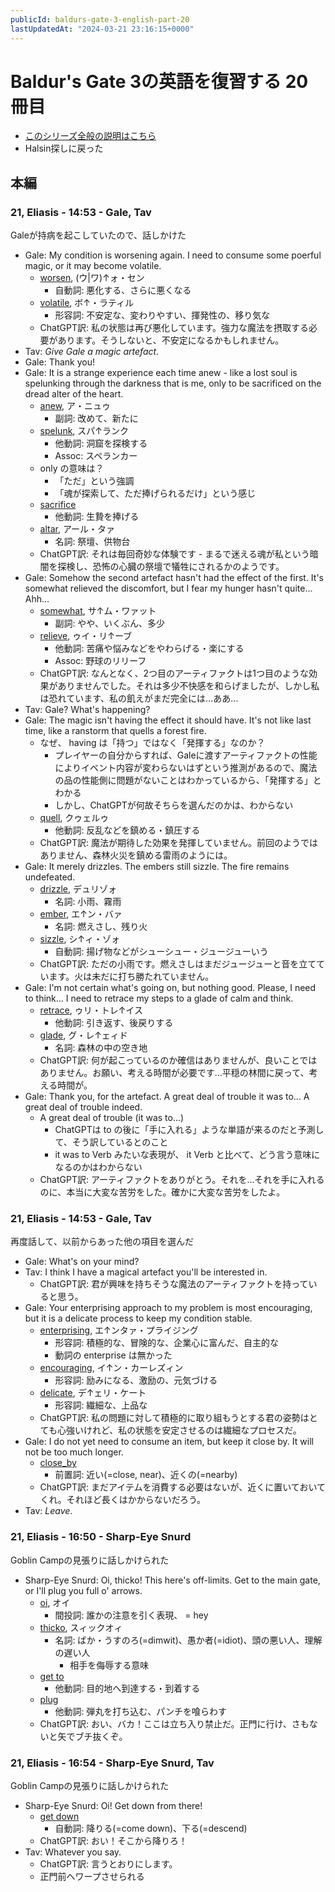 ```yaml
---
publicId: baldurs-gate-3-english-part-20
lastUpdatedAt: "2024-03-21 23:16:15+0000"
---
```


# Baldur's Gate 3の英語を復習する 20冊目

- [このシリーズ全般の説明はこちら](./baldurs-gate-3-english-index.html)
- Halsin探しに戻った

## 本編

### 21, Eliasis - 14:53 - Gale, Tav

Galeが持病を起こしていたので、話しかけた

- Gale: My condition is worsening again. I need to consume some poerful magic, or it may become volatile.
  - [worsen](https://ejje.weblio.jp/content/worsen), (ウ|ワ)↑ォ・セン
    - 自動詞: 悪化する、さらに悪くなる
  - [volatile](https://ejje.weblio.jp/content/volatile), ボ↑・ラティル
    - 形容詞: 不安定な、変わりやすい、揮発性の、移り気な
  - ChatGPT訳: 私の状態は再び悪化しています。強力な魔法を摂取する必要があります。そうしないと、不安定になるかもしれません。
- Tav: _Give Gale a magic artefact_.
- Gale: Thank you!
- Gale: It is a strange experience each time anew - like a lost soul is spelunking through the darkness that is me, only to be sacrificed on the dread alter of the heart.
  - [anew](https://ejje.weblio.jp/content/anew), ア・ニュゥ
    - 副詞: 改めて、新たに
  - [spelunk](https://en.wiktionary.org/wiki/spelunk#Verb), スパ↑ランク
    - 他動詞: 洞窟を探検する
    - Assoc: スペランカー
  - only の意味は？
    - 「ただ」という強調
    - 「魂が探索して、ただ捧げられるだけ」という感じ
  - [sacrifice](https://ejje.weblio.jp/content/sacrifice)
    - 他動詞: 生贄を捧げる
  - [altar](https://ejje.weblio.jp/content/altar), アール・タァ
    - 名詞: 祭壇、供物台
  - ChatGPT訳: それは毎回奇妙な体験です - まるで迷える魂が私という暗闇を探検し、恐怖の心臓の祭壇で犠牲にされるかのようです。
- Gale: Somehow the second artefact hasn't had the effect of the first. It's somewhat relieved the discomfort, but I fear my hunger hasn't quite... Ahh...
  - [somewhat](https://ejje.weblio.jp/content/somewhat), サ↑ム・ワァット
    - 副詞: やや、いくぶん、多少
  - [relieve](https://ejje.weblio.jp/content/relieve), ゥイ・リ↑ーブ
    - 他動詞: 苦痛や悩みなどをやわらげる・楽にする
    - Assoc: 野球のリリーフ
  - ChatGPT訳: なんとなく、2つ目のアーティファクトは1つ目のような効果がありませんでした。それは多少不快感を和らげましたが、しかし私は恐れています、私の飢えがまだ完全には…ああ…
- Tav: Gale? What's happening?
- Gale: The magic isn't having the effect it should have. It's not like last time, like a ranstorm that quells a forest fire.
  - なぜ、 having は「持つ」ではなく「発揮する」なのか？
    - プレイヤーの自分からすれば、Galeに渡すアーティファクトの性能によりイベント内容が変わらないはずという推測があるので、魔法の品の性能側に問題がないことはわかっているから、「発揮する」とわかる
    - しかし、ChatGPTが何故そちらを選んだのかは、わからない
  - [quell](https://ejje.weblio.jp/content/quell), クゥェルゥ
    - 他動詞: 反乱などを鎮める・鎮圧する
  - ChatGPT訳: 魔法が期待した効果を発揮していません。前回のようではありません、森林火災を鎮める雷雨のようには。
- Gale: It merely drizzles. The embers still sizzle. The fire remains undefeated.
  - [drizzle](https://ejje.weblio.jp/content/drizzle), デュリゾォ
    - 名詞: 小雨、霧雨
  - [ember](https://ejje.weblio.jp/content/ember), エ↑ン・バァ
    - 名詞: 燃えさし、残り火
  - [sizzle](https://ejje.weblio.jp/content/sizzle), シ↑ィ・ゾォ
    - 自動詞: 揚げ物などがシューシュー・ジュージューいう
  - ChatGPT訳: ただの小雨です。燃えさしはまだジュージューと音を立てています。火は未だに打ち勝たれていません。
- Gale: I'm not certain what's going on, but nothing good. Please, I need to think... I need to retrace my steps to a glade of calm and think.
  - [retrace](https://ejje.weblio.jp/content/retrace), ゥリ・トレ↑イス
    - 他動詞: 引き返す、後戻りする
  - [glade](https://ejje.weblio.jp/content/glade), グ・レ↑ェィド
    - 名詞: 森林の中の空き地
  - ChatGPT訳: 何が起こっているのか確信はありませんが、良いことではありません。お願い、考える時間が必要です…平穏の林間に戻って、考える時間が。
- Gale: Thank you, for the artefact. A great deal of trouble it was to... A great deal of trouble indeed.
  - A great deal of trouble (it was to...)
    - ChatGPTは to の後に「手に入れる」ような単語が来るのだと予測して、そう訳しているとのこと
    - it was to Verb みたいな表現が、 it Verb と比べて、どう言う意味になるのかはわからない
  - ChatGPT訳: アーティファクトをありがとう。それを…それを手に入れるのに、本当に大変な苦労をした。確かに大変な苦労をしたよ。

### 21, Eliasis - 14:53 - Gale, Tav

再度話して、以前からあった他の項目を選んだ

- Gale: What's on your mind?
- Tav: I think I have a magical artefact you'll be interested in.
  - ChatGPT訳: 君が興味を持ちそうな魔法のアーティファクトを持っていると思う。
- Gale: Your enterprising approach to my problem is most encouraging, but it is a delicate process to keep my condition stable.
  - [enterprising](https://ejje.weblio.jp/content/enterprising), エ↑ンタァ・プライジング
    - 形容詞: 積極的な、冒険的な、企業心に富んだ、自主的な
    - 動詞の enterprise は無かった
  - [encouraging](https://ejje.weblio.jp/content/encouraging), イ↑ン・カーレズィン
    - 形容詞: 励みになる、激励の、元気づける
  - [delicate](https://ejje.weblio.jp/content/delicate), デ↑ェリ・ケート
    - 形容詞: 繊細な、上品な
  - ChatGPT訳: 私の問題に対して積極的に取り組もうとする君の姿勢はとても心強いけれど、私の状態を安定させるのは繊細なプロセスだ。
- Gale: I do not yet need to consume an item, but keep it close by. It will not be too much longer.
  - [close_by](https://en.wiktionary.org/wiki/close_by)
    - 前置詞: 近い(=close, near)、近くの(=nearby)
  - ChatGPT訳: まだアイテムを消費する必要はないが、近くに置いておいてくれ。それほど長くはかからないだろう。
- Tav: _Leave_.

### 21, Eliasis - 16:50 - Sharp-Eye Snurd

Goblin Campの見張りに話しかけられた

- Sharp-Eye Snurd: Oi, thicko! This here's off-limits. Get to the main gate, or I'll plug you full o' arrows.
  - [oi](https://en.wiktionary.org/wiki/oi#Interjection), オイ
    - 間投詞: 誰かの注意を引く表現、 = hey
  - [thicko](https://en.wiktionary.org/wiki/thicko#Noun), スィックオィ
    - 名詞: ばか・うすのろ(=dimwit)、愚か者(=idiot)、頭の悪い人、理解の遅い人
      - 相手を侮辱する意味
  - [get to](https://en.wiktionary.org/wiki/get_to#Verb)
    - 他動詞: 目的地へ到達する・到着する
  - [plug](https://ejje.weblio.jp/content/plug)
    - 他動詞: 弾丸を打ち込む、パンチを喰らわす
  - ChatGPT訳: おい、バカ！ここは立ち入り禁止だ。正門に行け、さもないと矢でブチ抜くぞ。

### 21, Eliasis - 16:54 - Sharp-Eye Snurd, Tav

Goblin Campの見張りに話しかけられた

- Sharp-Eye Snurd: Oi! Get down from there!
  - [get down](https://en.wiktionary.org/wiki/get_down#Verb)
    - 自動詞: 降りる(=come down)、下る(=descend)
  - ChatGPT訳: おい！そこから降りろ！
- Tav: Whatever you say.
  - ChatGPT訳: 言うとおりにします。
  - 正門前へワープさせられる
